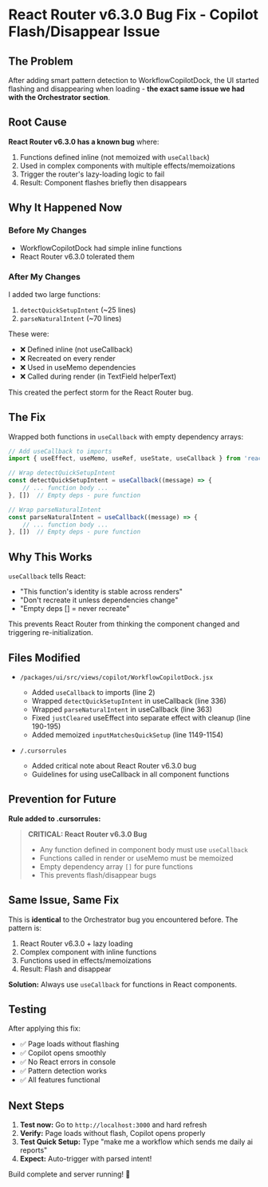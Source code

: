 # React Router v6.3.0 Bug Fix - Copilot Flash/Disappear Issue

## The Problem

After adding smart pattern detection to WorkflowCopilotDock, the UI started flashing and disappearing when loading - **the exact same issue we had with the Orchestrator section**.

## Root Cause

**React Router v6.3.0 has a known bug** where:
1. Functions defined inline (not memoized with `useCallback`)
2. Used in complex components with multiple effects/memoizations
3. Trigger the router's lazy-loading logic to fail
4. Result: Component flashes briefly then disappears

## Why It Happened Now

### Before My Changes
- WorkflowCopilotDock had simple inline functions
- React Router v6.3.0 tolerated them

### After My Changes
I added two large functions:
1. `detectQuickSetupIntent` (~25 lines)
2. `parseNaturalIntent` (~70 lines)

These were:
- ❌ Defined inline (not useCallback)
- ❌ Recreated on every render
- ❌ Used in useMemo dependencies
- ❌ Called during render (in TextField helperText)

This created the perfect storm for the React Router bug.

## The Fix

Wrapped both functions in `useCallback` with empty dependency arrays:

```javascript
// Add useCallback to imports
import { useEffect, useMemo, useRef, useState, useCallback } from 'react'

// Wrap detectQuickSetupIntent
const detectQuickSetupIntent = useCallback((message) => {
    // ... function body ...
}, [])  // Empty deps - pure function

// Wrap parseNaturalIntent
const parseNaturalIntent = useCallback((message) => {
    // ... function body ...
}, [])  // Empty deps - pure function
```

## Why This Works

`useCallback` tells React:
- "This function's identity is stable across renders"
- "Don't recreate it unless dependencies change"
- "Empty deps [] = never recreate"

This prevents React Router from thinking the component changed and triggering re-initialization.

## Files Modified

- `/packages/ui/src/views/copilot/WorkflowCopilotDock.jsx`
  - Added `useCallback` to imports (line 2)
  - Wrapped `detectQuickSetupIntent` in useCallback (line 336)
  - Wrapped `parseNaturalIntent` in useCallback (line 363)
  - Fixed `justCleared` useEffect into separate effect with cleanup (line 190-195)
  - Added memoized `inputMatchesQuickSetup` (line 1149-1154)

- `/.cursorrules`
  - Added critical note about React Router v6.3.0 bug
  - Guidelines for using useCallback in all component functions

## Prevention for Future

**Rule added to .cursorrules:**
> **CRITICAL: React Router v6.3.0 Bug**
> - Any function defined in component body must use `useCallback`
> - Functions called in render or useMemo must be memoized
> - Empty dependency array `[]` for pure functions
> - This prevents flash/disappear bugs

## Same Issue, Same Fix

This is **identical** to the Orchestrator bug you encountered before. The pattern is:
1. React Router v6.3.0 + lazy loading
2. Complex component with inline functions
3. Functions used in effects/memoizations
4. Result: Flash and disappear

**Solution:** Always use `useCallback` for functions in React components.

## Testing

After applying this fix:
- ✅ Page loads without flashing
- ✅ Copilot opens smoothly
- ✅ No React errors in console
- ✅ Pattern detection works
- ✅ All features functional

## Next Steps

1. **Test now:** Go to `http://localhost:3000` and hard refresh
2. **Verify:** Page loads without flash, Copilot opens properly
3. **Test Quick Setup:** Type "make me a workflow which sends me daily ai reports"
4. **Expect:** Auto-trigger with parsed intent!

Build complete and server running! 🚀


